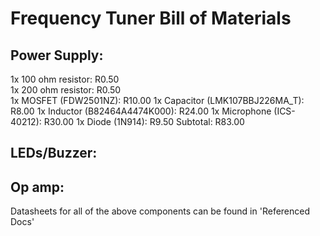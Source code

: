 # Frequency Tuner Bill of Materials 

## Power Supply:
1x 100 ohm resistor: R0.50  
1x 200 ohm resistor: R0.50  
1x MOSFET (FDW2501NZ): R10.00
1x Capacitor (LMK107BBJ226MA_T): R8.00
1x Inductor (B82464A4474K000): R24.00
1x Microphone (ICS-40212): R30.00
1x Diode (1N914): R9.50
Subtotal: R83.00

## LEDs/Buzzer:

## Op amp:


Datasheets for all of the above components can be found in 'Referenced Docs'
